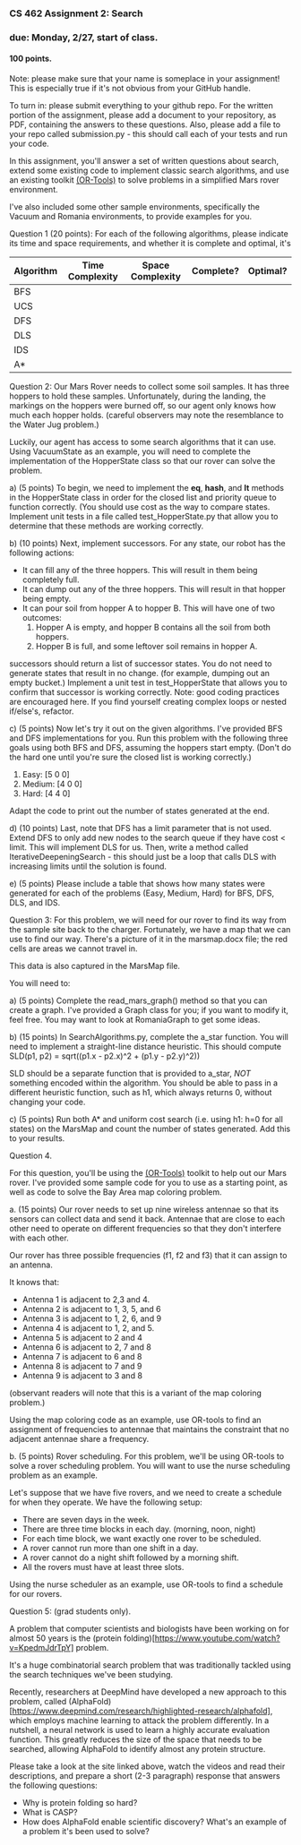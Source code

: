 
### CS 462 Assignment 2: Search

### due: Monday, 2/27, start of class.

#### 100 points.

Note: please make sure that your name is someplace in your assignment! This is especially true if it's not obvious from your GitHub handle.

To turn in: please submit everything to your github repo. For the written portion of the assignment, please add a document to your repository, as PDF, containing the answers to these questions.
Also, please add a file to your repo called submission.py - this should call each of your tests and run your code.

In this assignment, you'll answer a set of written questions about search, extend some existing 
code to implement classic search algorithms, and use an existing toolkit [(OR-Tools)](https://developers.google.com/optimization) to solve problems in a 
simplified Mars rover environment.

I've also included some other sample environments, specifically the Vacuum and Romania environments, to provide examples for you.

Question 1 (20 points): For each of the following algorithms, please indicate its time and space requirements, and whether it is complete and optimal, it's 

| Algorithm  | Time Complexity  | Space Complexity  | Complete?  | Optimal?  |
|---|---|---|---|---|
| BFS  |   |   |   |   |
| UCS  |   |   |   |   |
| DFS   |   |   |   |   |
| DLS  |   |   |   |   |
| IDS |    |   |   |   |
|A*  |    |    |   |   |




Question 2: Our Mars Rover needs to collect some soil samples. It has three hoppers to
hold these samples. Unfortunately, during the landing, the markings on the hoppers were burned off,
so our agent only knows how much each hopper holds. (careful observers may note the 
resemblance to the Water Jug problem.)

Luckily, our agent has access to some search algorithms that it can use. Using VacuumState as an example, you will need to complete the implementation of the HopperState 
class so that our rover can solve the problem.

a) (5 points) To begin, we need to implement the __eq__, __hash__, and __lt__ methods in the HopperState class in order for the closed list and 
priority queue to function correctly. (You should use cost as the way to compare states. Implement unit tests in a file called
test_HopperState.py that allow you to determine that these methods are working correctly.

b) (10 points) Next, implement successors. For any state, our robot has the following actions:
- It can fill any of the three hoppers. This will result in them being completely full.
- It can dump out any of the three hoppers. This will result in that hopper being empty.
- It can pour soil from hopper A to hopper B. This will have one of two outcomes:
  1. Hopper A is empty, and hopper B contains all the soil from both hoppers.
  2. Hopper B is full, and some leftover soil remains in hopper A.

successors should return a list of successor states. You do not need to generate states that result in no change.
(for example, dumping out an empty bucket.)
Implement a unit test in test_HopperState that allows you to confirm that successor is working correctly.
Note: good coding practices are encouraged here. If you find yourself creating complex loops or nested if/else's, refactor.


c) (5 points) Now let's try it out on the given algorithms. I've provided BFS and DFS implementations for you. 
Run this problem with the following three goals using both BFS and DFS, assuming the hoppers start empty. (Don't do the hard one until you're sure the closed list is working correctly.)
1. Easy: [5 0 0]
2. Medium: [4 0 0]
3. Hard: [4 4 0]

Adapt the code to print out the number of states generated at the end.

d) (10 points) Last, note that DFS has a limit parameter that is not used. Extend DFS to only add new nodes to the search queue if they have cost < limit. 
This will implement DLS for us. Then, write a method called IterativeDeepeningSearch - this should just be a loop that 
calls DLS with increasing limits until the solution is found.

e) (5 points) Please include a table that shows how many states were generated for each of the problems (Easy, Medium, Hard) for BFS, DFS, DLS, and IDS.


Question 3: For this problem, we will need for our rover to find its way from the sample site back to the charger.
Fortunately, we have a map that we can use to find our way. There's a picture of it in the marsmap.docx file; 
the red cells are areas we cannot travel in.

This data is also captured in the MarsMap file.

You will need to:

a) (5 points) Complete the read_mars_graph() method so that you can create a graph. 
I've provided a Graph class for you; if you want to modify it, feel free.
You may want to look at RomaniaGraph to get some ideas.

b) (15 points) In SearchAlgorithms.py, complete the a_star function. 
You will need to implement a straight-line distance heuristic. 
This should compute SLD(p1, p2) = sqrt((p1.x - p2.x)^2 + (p1.y - p2.y)^2))

SLD should be a separate function that is provided to a_star, *NOT* something encoded within the
algorithm. You should be able to pass in a different heuristic function, such as h1, which always returns 0,
without changing your code.

c) (5 points) Run both A* and uniform cost search (i.e. using h1: h=0 for all states) on the MarsMap and count the number of states generated.
Add this to your results.

Question 4.

For this question, you'll be using the [(OR-Tools)](https://developers.google.com/optimization) toolkit to help out our Mars rover.
I've provided some sample code for you to use as a starting point, as well as code to solve
the Bay Area map coloring problem.

a. (15 points) Our rover needs to set up nine wireless antennae so that its sensors can collect data and send it back. 
Antennae that are close to each other need to operate on different frequencies so that they don't interfere with each other.

Our rover has three possible frequencies (f1, f2 and f3) that it can assign to an antenna.

It knows that:
- Antenna 1 is adjacent to 2,3 and 4.
- Antenna 2 is adjacent to 1, 3, 5, and 6
- Antenna 3 is adjacent to 1, 2, 6, and 9
- Antenna 4 is adjacent to 1, 2, and 5.
- Antenna 5 is adjacent to 2 and 4
- Antenna 6 is adjacent to 2, 7 and 8
- Antenna 7 is adjacent to 6 and 8
- Antenna 8 is adjacent to 7 and 9
- Antenna 9 is adjacent to 3 and 8

(observant readers will note that this is a variant of the map coloring problem.)

Using the map coloring code as an example, use OR-tools to find an assignment of frequencies to antennae that maintains the constraint that
no adjacent antennae share a frequency.

b. (5 points) Rover scheduling. For this problem, we'll be using OR-tools to solve a rover scheduling problem. You will want to use the nurse scheduling problem as an example.

Let's suppose that we have five rovers, and we need to create a schedule for when they operate. We have the following setup:
- There are seven days in the week.
- There are three time blocks in each day. (morning, noon, night)
- For each time block, we want exactly one rover to be scheduled.
- A rover cannot run more than one shift in a day.
- A rover cannot do a night shift followed by a morning shift.
- All the rovers must have at least three slots.

Using the nurse scheduler as an example, use OR-tools to find a schedule for our rovers.

Question 5: (grad students only).

A problem that computer scientists and biologists have been working on for almost 50 years is the (protein folding)[https://www.youtube.com/watch?v=KpedmJdrTpY] problem.

It's a huge combinatorial search problem that was traditionally tackled using the search techniques we've 
been studying. 

Recently, researchers at DeepMind have developed a new approach to this problem, called (AlphaFold)[https://www.deepmind.com/research/highlighted-research/alphafold], which 
employs machine learning to attack the problem differently. In a nutshell, a neural network is used to learn a 
highly accurate evaluation function. This greatly reduces the size of the space that needs to be searched, allowing 
AlphaFold to identify almost any protein structure. 

Please take a look at the site linked above, watch the videos and read their descriptions, and prepare a short (2-3 paragraph)
response that answers the following questions:
- Why is protein folding so hard?
- What is CASP?
- How does AlphaFold enable scientific discovery? What's an example of a problem it's
been used to solve?